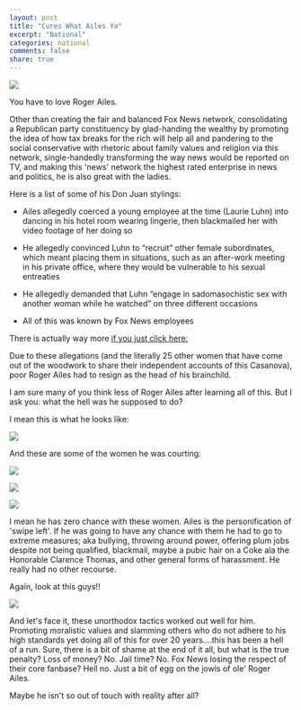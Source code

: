 ```yaml
---
layout: post
title: "Cures What Ailes Ya"
excerpt: "National"
categories: national
comments: false
share: true
---
```



![](http://static.srcdn.com/wp-content/uploads/Jabba-Leia-C3-PO-Return-of-the-Jedi.jpg)



You have to love Roger Ailes. 


Other than creating the fair and balanced Fox News network, consolidating a Republican party constituency by glad-handing the wealthy by promoting the idea of how tax breaks for the rich will help all and pandering to the social conservative with rhetoric about family values and religion via this network, single-handedly transforming the way news would be reported on TV, and making this 'news' network the highest rated enterprise in news and politics, he is also great with the ladies.


Here is a list of some of his Don Juan stylings:

- Ailes allegedly coerced a young employee at the time (Laurie Luhn) into dancing in his hotel room wearing lingerie, then blackmailed her with video footage of her doing so


- He allegedly convinced Luhn to “recruit” other female subordinates, which meant placing them in situations, such as an after-work meeting in his private office, where they would be vulnerable to his sexual entreaties


- He allegedly demanded that Luhn “engage in sadomasochistic sex with another woman while he watched” on three different occasions


- All of this was known by Fox News employees



There is actually way more [if you just click here:](http://nymag.com/daily/intelligencer/2016/07/fmr-fox-booker-harassed-by-ailes-for-20-years.html)


Due to these allegations (and the literally 25 other women that have come out of the woodwork to share their independent accounts of this Casanova), poor Roger Ailes had to resign as the head of his brainchild.


I am sure many of you think less of Roger Ailes after learning all of this. But I ask you: what the hell was he supposed to do?


I mean this is what he looks like:


![](http://a5.img.talkingpointsmemo.com/image/upload/c_fill,fl_keep_iptc,g_faces,h_365,w_652/kduahkswtejv7rrado9q.jpg)

And these are some of the women he was courting:

![](https://1.bp.blogspot.com/-LfL3Ae5ME74/V54a30VApNI/AAAAAAABetQ/XRqt5r99UR0bhqpuyr77cSwyiTYr1HAtgCLcB/s1600/laurie_luhn.png)


![](http://tools.foxnews.com/sites/tools.foxnews.com/files/204_204_gretchen_carlson.jpg)


![](http://i.dailymail.co.uk/i/pix/2015/08/09/16/2B2BC03400000578-3191175-image-a-6_1439135948821.jpg)




I mean he has zero chance with these women. Ailes is the personification of 'swipe left'. If he was going to have any chance with them he had to go to extreme measures; aka bullying, throwing around power, offering plum jobs despite not being qualified, blackmail, maybe a pubic hair on a Coke ala the Honorable Clarence Thomas, and other general forms of harassment. He really had no other recourse.


Again, look at this guys!!


![](http://i.dailymail.co.uk/i/pix/2016/07/13/02/3634A24C00000578-0-image-a-2_1468373280057.jpg)


And let's face it, these unorthodox tactics worked out well for him. Promoting moralistic values and slamming others who do not adhere to his high standards yet doing all of this for over 20 years....this has been a hell of a run. Sure, there is a bit of shame at the end of it all, but what is the true penalty? Loss of money? No. Jail time? No. Fox News losing the respect of their core fanbase? Hell no. Just a bit of egg on the jowls of ole' Roger Ailes. 


Maybe he isn't so out of touch with reality after all?













